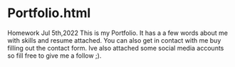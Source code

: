 # Portfolio.html
Homework Jul 5th,2022
This is my Portfolio. It has a a few words about me with skills and resume attached. You can also get in contact with me buy filling out the contact form. Ive also attached some social media accounts so fill free to give me a follow ;).
